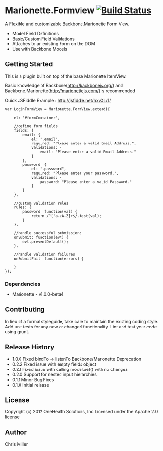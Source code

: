 # Marionette.Formview [![Build Status](https://travis-ci.org/onehealth/marionette.formview.png?branch=master)](https://travis-ci.org/onehealth/marionette.formview)



A Flexible and customizable Backbone.Marionette Form View.

- Model Field Definitions
- Basic/Custom Field Validations
- Attaches to an existing Form on the DOM
- Use with Backbone Models

## Getting Started

This is a plugin built on top of the base Marionette ItemView.

Basic knowledge of Backbone(http://backbonejs.org/) and Backbone.Marionette(http://marionettejs.com/) is recommended

Quick JSFiddle Example : http://jsfiddle.net/hxvXL/1/

```
var LoginFormView = Marionette.FormView.extend({

    el: '#formContainer',

    //define form fields
    fields: {
        email: {
            el: ".email",
            required: "Please enter a valid Email Address.",
            validations: {
                email: "Please enter a valid Email Address."
            }
        },
        password: {
            el: ".password",
            required: "Please enter your password.",
            validations: {
                password: "Please enter a valid Password."
            }
        }
    },

    //custom validation rules
    rules: {
        password: function(val) {
            return /^['a-zA-Z]+$/.test(val);
        }
    },

    //handle successful submissions
    onSubmit: function(evt) {
        evt.preventDefault();
    },

    //handle validation failures
    onSubmitFail: function(errors) {

    }
});
```

### Dependencies

- Marionette - v1.0.0-beta4

## Contributing
In lieu of a formal styleguide, take care to maintain the existing coding style. Add unit tests for any new or changed functionality. Lint and test your code using grunt.

## Release History

- 1.0.0 Fixed bindTo -> listenTo Backbone/Marionette Deprecation
- 0.2.2 Fixed issue with empty fields object
- 0.2.1 Fixed issue with calling model.set() with no changes
- 0.2.0 Support for nested input hierarchies
- 0.1.1 Minor Bug Fixes
- 0.1.0 Initial release

## License

Copyright (c) 2012 OneHealth Solutions, Inc
Licensed under the Apache 2.0 license.

## Author

Chris Miller